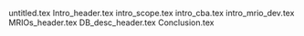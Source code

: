 untitled.tex
Intro_header.tex
intro_scope.tex
intro_cba.tex
intro_mrio_dev.tex
MRIOs_header.tex
DB_desc_header.tex
Conclusion.tex
